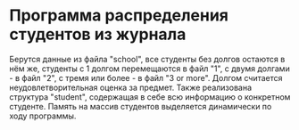 # Программа распределения студентов из журнала
Берутся данные из файла "school", все студенты без долгов остаются в нём же, студенты с 1 долгом перемещаются в файл "1", с двумя долгами - в файл "2", с тремя или более - в файл "3 or more". Долгом считается неудовлетворительная оценка за предмет.
Также реализована структура "student", содержащая в себе всю информацию о конкретном студенте.
Память на массив студентов выделяется динамически по ходу программы.
